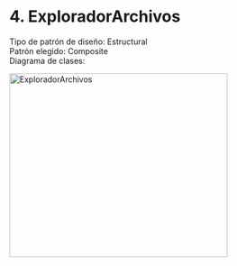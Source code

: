 # 4. ExploradorArchivos

Tipo de patrón de diseño: Estructural <br>
Patrón elegido: Composite <br>
Diagrama de clases: <br>

<img width="387" height="326" alt="ExploradorArchivos" src="https://github.com/user-attachments/assets/975825ad-4dec-435e-963c-f6ed98c16e32" />
